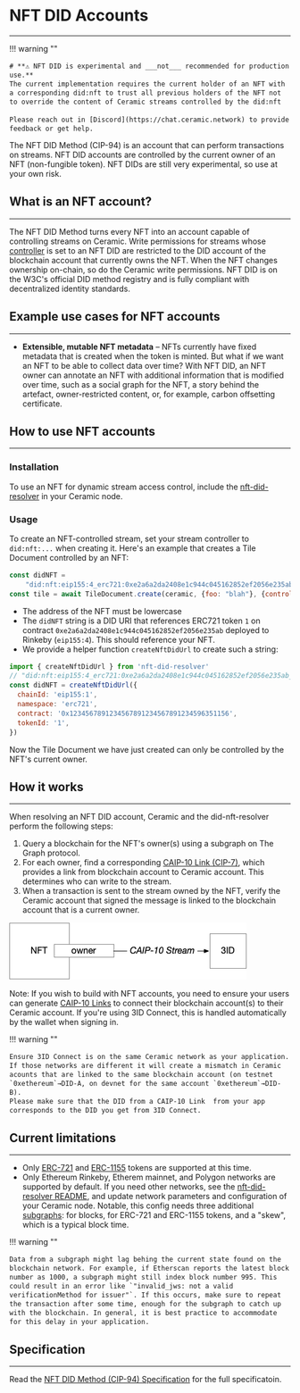 # **NFT DID Accounts**

---

!!! warning ""

    # **⚠️ NFT DID is experimental and ___not___ recommended for production use.** 
    The current implementation requires the current holder of an NFT with a corresponding did:nft to trust all previous holders of the NFT not to override the content of Ceramic streams controlled by the did:nft
    
    Please reach out in [Discord](https://chat.ceramic.network) to provide feedback or get help. 

The NFT DID Method (CIP-94) is an account that can perform transactions on streams. NFT DID accounts are controlled by the current owner of an NFT (non-fungible token). NFT DIDs are still very experimental, so use at your own risk.

## **What is an NFT account?**

---

The NFT DID Method turns every NFT into an account capable of controlling streams on Ceramic. Write permissions for streams whose [controller](../../../../learn/glossary.md#controllers) is set to an NFT DID are restricted to the DID account of the blockchain account that currently owns the NFT. When the NFT changes ownership on-chain, so do the Ceramic write permissions.
NFT DID is on the W3C's official DID method registry and is fully compliant with decentralized identity standards.

## **Example use cases for NFT accounts**

---

- **Extensible, mutable NFT metadata** – NFTs currently have fixed metadata that is created when the token is minted. But what if we want an NFT to be able to collect data over time? With NFT DID, an NFT owner can annotate an NFT with additional information that is modified over time, such as a social graph for the NFT, a story behind the artefact, owner-restricted content, or, for example, carbon offsetting certificate.

## **How to use NFT accounts**

---

### **Installation**

To use an NFT for dynamic stream access control, include the [nft-did-resolver](https://www.npmjs.com/package/nft-did-resolver) in your Ceramic node. 

### **Usage**

To create an NFT-controlled stream, set your stream controller to `did:nft:...` when creating it. Here's an example that creates a Tile Document controlled by an NFT:

```js
const didNFT =
    "did:nft:eip155:4_erc721:0xe2a6a2da2408e1c944c045162852ef2056e235ab_1";
const tile = await TileDocument.create(ceramic, {foo: "blah"}, {controllers: [didNFT]})
```

- The address of the NFT must be lowercase
- The `didNFT` string is a DID URI that references ERC721 token `1` on contract `0xe2a6a2da2408e1c944c045162852ef2056e235ab` deployed to Rinkeby (`eip155:4`). This should reference your NFT.
- We provide a helper function `createNftDidUrl` to create such a string:

```js
import { createNftDidUrl } from 'nft-did-resolver'
// "did:nft:eip155:4_erc721:0xe2a6a2da2408e1c944c045162852ef2056e235ab_1"
const didNFT = createNftDidUrl({
  chainId: 'eip155:1',
  namespace: 'erc721',
  contract: '0x1234567891234567891234567891234596351156',
  tokenId: '1',
})
```
    

Now the Tile Document we have just created can only be controlled by the NFT's current owner.

## **How it works**

---

When resolving an NFT DID account, Ceramic and the did-nft-resolver perform the following steps:

1. Query a blockchain for the NFT's owner(s) using a subgraph on The Graph protocol. 
2. For each owner, find a corresponding [CAIP-10 Link (CIP-7)](../stream-programs/caip10-link.md), which provides a link from blockchain account to Ceramic account. This determines who can write to the stream.
3. When a transaction is sent to the stream owned by the NFT,  verify the Ceramic account that signed the message is linked to the blockchain account that is a current owner.

![NFT-DID Relationship](../../../../images/nft-did-link.png)


Note: If you wish to build with NFT accounts, you need to ensure your users can generate [CAIP-10 Links](../stream-programs/caip10-link.md) to connect their blockchain account(s) to their Ceramic account. If you're using 3ID Connect, this is handled automatically by the wallet when signing in.

!!! warning ""

    Ensure 3ID Connect is on the same Ceramic network as your application. If those networks are different it will create a mismatch in Ceramic acounts that are linked to the same blockchain account (on testnet `0xethereum`→DID-A, on devnet for the same account `0xethereum`→DID-B). 
    Please make sure that the DID from a CAIP-10 Link  from your app corresponds to the DID you get from 3ID Connect.

## **Current limitations**

---

- Only [ERC-721](https://eips.ethereum.org/EIPS/eip-721) and [ERC-1155](https://eips.ethereum.org/EIPS/eip-1155) tokens are supported at this time.
- Only Ethereum Rinkeby, Etherem mainnet, and Polygon networks are supported by default. If you need other networks, see the [nft-did-resolver README](https://github.com/ceramicnetwork/nft-did-resolver),
and update network parameters and configuration of your Ceramic node. Notable, this config needs three additional [subgraphs](https://thegraph.com): for blocks, for ERC-721 and ERC-1155 tokens, and a "skew", which is a typical block time.

!!! warning ""

    Data from a subgraph might lag behing the current state found on the blockchain network. For example, if Etherscan reports the latest block number as 1000, a subgraph might still index block number 995. This could result in an error like `"invalid_jws: not a valid verificationMethod for issuer"`. If this occurs, make sure to repeat the transaction after some time, enough for the subgraph to catch up with the blockchain. In general, it is best practice to accommodate for this delay in your application.

## **Specification**

---

Read the [NFT DID Method (CIP-94) Specification](https://github.com/ceramicnetwork/CIP/blob/main/CIPs/CIP-94/CIP-94.md) for the full specificatoin.
